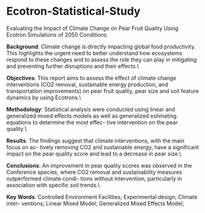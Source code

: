 # Ecotron-Statistical-Study
Evaluating the Impact of Climate Change on Pear Fruit Quality Using Ecotron Simulations of 2050 Conditions

**Background**: Climate change is directly impacting global food productivity. This
highlights the urgent need to better understand how ecosystems respond to these
changes and to assess the role they can play in mitigating and preventing further disruptions and their effects.\

**Objectives**: This report aims to assess the effect of climate change interventions (CO2
removal, sustainable energy production, and transportation improvements) on pear
fruit quality, pear size and soil feature dynamics by using Ecotrons.\

**Methodology**: Statistical analysis were conducted using linear and generalized mixed
effects models as well as generalized estimating equations to determine the most effec-
tive intervention on the pear quality.\

**Results**: The findings suggest that climate interventions, with the main focus on ac-
tively removing CO2 and sustainable energy, have a significant impact on the pear
quality score and lead to a decrease in pear size.\

**Conclusions**: An improvement in pear quality scores was observed in the Conference
species, where CO2 removal and sustainability measures outperformed climate condi-
tions without intervention, particularly in association with specific soil trends.\ 

**Key Words**: Controlled Environment Facilities; Experimental design; Climate inter-
ventions; Linear Mixed Model; Generalized Mixed Effects Model;
